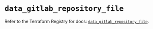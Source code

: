 # `data_gitlab_repository_file`

Refer to the Terraform Registry for docs: [`data_gitlab_repository_file`](https://registry.terraform.io/providers/gitlabhq/gitlab/18.4.0/docs/data-sources/repository_file).
